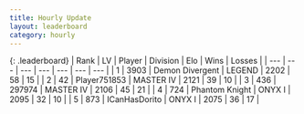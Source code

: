 ```yaml
---
title: Hourly Update
layout: leaderboard
category: hourly
---
```


{: .leaderboard}
| Rank | LV | Player | Division | Elo | Wins | Losses |
| --- | --- | --- | --- | --- | --- | --- |
| <span data-change="0">1</span> | 3903 | <span title="ID: 370081">Demon Divergent</span> | LEGEND | <span data-change="0">2202</span> | <span data-change="0">58</span> | <span data-change="0">15</span> |
| <span data-change="0">2</span> | 42 | <span title="ID: 751853">Player751853</span> | MASTER IV | <span data-change="0">2121</span> | <span data-change="0">39</span> | <span data-change="0">10</span> |
| <span data-change="0">3</span> | 436 | <span title="ID: 544038">297974</span> | MASTER IV | <span data-change="0">2106</span> | <span data-change="0">45</span> | <span data-change="0">21</span> |
| <span data-change="0">4</span> | 724 | <span title="ID: 742939">Phantom Knight</span> | ONYX I | <span data-change="0">2095</span> | <span data-change="0">32</span> | <span data-change="0">10</span> |
| <span data-change="0">5</span> | 873 | <span title="ID: 415713">ICanHasDorito</span> | ONYX I | <span data-change="0">2075</span> | <span data-change="0">36</span> | <span data-change="0">17</span> |